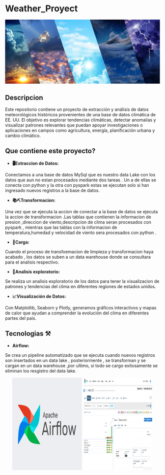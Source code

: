 # Weather_Proyect

![imagen](data/clima-tipos.jpg)

## Descripcion 
Este repositorio contiene un proyecto de extracción y análisis de datos meteorológicos históricos provenientes de una base de datos climática de EE. UU. El objetivo es explorar tendencias climáticas, detectar anomalías y visualizar patrones relevantes que puedan apoyar investigaciones o aplicaciones en campos como agricultura, energía, planificación urbana y cambio climático.

## Que contiene este proyecto?

- **🖥️Extraccion de Datos:**

Conectamos a una base de datos MySql que es nuestro data Lake con los datos que aun no estan procesados mediante dos tareas .
Un a de ellas se conecta con python y la otra con pyspark estas se ejecutan solo si han ingresado nuevos registros a la base de datos.
- **📚⛏️Transformacion:**

Una vez que se ejecuta la accion de conectar a la base de datos se ejecuta la accion de transformacion .Las tablas que contienen la informacion de presion ,direccion de viento,descripcion de clima seran procesados con pyspark , mientras que las tablas con la informacion de temperatura,humedad y velocidad de viento sera procesados con python .
- **📲Carga:**

Cuando el proceso de transfoemacion de limpieza y transformacion haya acabado , los datos se suben a un data warehouse donde se consultara
para el analisis respectivo.
- **🔬Analisis exploratorio:**

Se realiza un analisis exploratorio de los datos para tener la visualizacion de patrones y tendencias del clima en diferentes regiones de estados unidos.
- **📈Visualización de Datos:**

Con Matplotlib, Seaborn y Plotly, generamos gráficos interactivos y mapas de calor que ayudan a comprender la evolución del clima en diferentes partes del país.

 ## Tecnologias  ⚒️

 - **Airflow:**

 Se crea un pipeline automatizado que se ejecuta cuando nuevos registros son insertados en un data lake , posteriormente , se transforman y se cargan en un data warehouse ,por ultimo, si todo se cargo exitosamente se eliminan los resgistro del data lake.
<p align="center">
  <img src="data/airflowLogoM.png" alt="Temperatura" width="45%" height="300px" />
  <img src="data/airflow.png" alt="Precipitación" width="45%" height="300px"/>
</p>